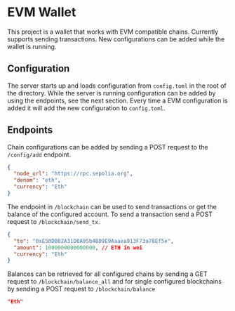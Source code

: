 # EVM Wallet

This project is a wallet that works with EVM compatible chains. Currently supports sending transactions. New configurations can be added while the wallet is running.

## Configuration

The server starts up and loads configuration from `config.toml` in the root of the directory. While the server is running configuration can be added by using the endpoints, see the next section. Every time a EVM configuration is added it will add the new configuration to `config.toml`.

## Endpoints

Chain configurations can be added by sending a POST request to the `/config/add` endpoint.

```json
{
  "node_url": "https://rpc.sepolia.org",
  "denom": "eth",
  "currency": "Eth"
}
```

The endpoint in `/blockchain` can be used to send transactions or get the balance of the configured account. To send a transaction send a POST request to `/blockchain/send_tx`.

```json
{
  "to": "0xE50DB02A31D0A95b4B09E9Aaaea913F73a78Ef5e",
  "amount": 1000000000000000, // ETH in wei
  "currency": "Eth"
}
```

Balances can be retrieved for all configured chains by sending a GET request to `/blockchain/balance_all` and for single configured blockchains by sending a POST request to `/blockchain/balance`

```json
"Eth"
```
